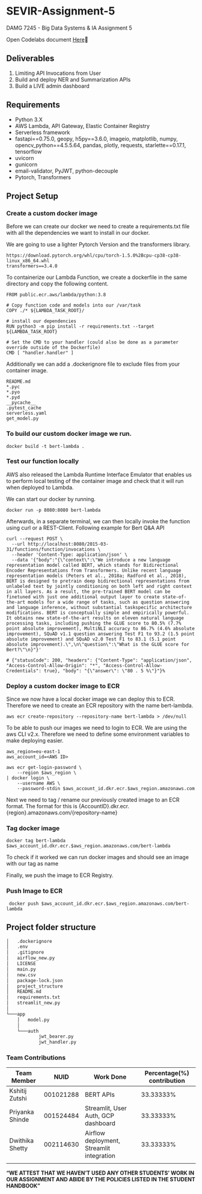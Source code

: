 # SEVIR-Assignment-5
DAMG 7245 - Big Data Systems &amp; IA Assignment 5 

Open Codelabs document [Here](https://codelabs-preview.appspot.com/?file_id=1zbc6fNJV5Msqiwyye3LPGtQclWHoE3v9ggmCOBst-d8#0):rocket:

## Deliverables

1.  Limiting API Invocations from User
2.  Build and deploy NER and Summarization APIs
3.  Build a LIVE admin dashboard

## Requirements

* Python 3.X
* AWS Lambda, API Gateway, Elastic Container Registry
* Serverless framework
* fastapi==0.75.0, geopy, h5py==3.6.0, imageio, matplotlib, numpy, opencv_python==4.5.5.64, pandas, plotly, requests, starlette==0.17.1, tensorflow
* uvicorn
* gunicorn
* email-validator, PyJWT, python-decouple
* Pytorch, Transformers

## Project Setup 

### Create a custom docker image

Before we can create our docker we need to create a requirements.txt file with all the dependencies we want to install in our docker.

We are going to use a lighter Pytorch Version and the transformers library.

```
https://download.pytorch.org/whl/cpu/torch-1.5.0%2Bcpu-cp38-cp38-linux_x86_64.whl
transformers==3.4.0
```

To containerize our Lambda Function, we create a dockerfile in the same directory and copy the following content.
```
FROM public.ecr.aws/lambda/python:3.8

# Copy function code and models into our /var/task
COPY ./* ${LAMBDA_TASK_ROOT}/

# install our dependencies
RUN python3 -m pip install -r requirements.txt --target ${LAMBDA_TASK_ROOT}

# Set the CMD to your handler (could also be done as a parameter override outside of the Dockerfile)
CMD [ "handler.handler" ]

```

Additionally we can add a .dockerignore file to exclude files from your container image.

```
README.md
*.pyc
*.pyo
*.pyd
__pycache__
.pytest_cache
serverless.yaml
get_model.py
```

### To build our custom docker image we run.

```
docker build -t bert-lambda .
```

### Test our function locally

AWS also released the Lambda Runtime Interface Emulator that enables us to perform local testing of the container image and check that it will run when deployed to Lambda.

We can start our docker by running.

```
docker run -p 8080:8080 bert-lambda
```

Afterwards, in a separate terminal, we can then locally invoke the function using curl or a REST-Client. Following example for Bert Q&A API

```
curl --request POST \
  --url http://localhost:8080/2015-03-31/functions/function/invocations \
  --header 'Content-Type: application/json' \
  --data '{"body":"{\"context\":\"We introduce a new language representation model called BERT, which stands for Bidirectional Encoder Representations from Transformers. Unlike recent language representation models (Peters et al., 2018a; Radford et al., 2018), BERT is designed to pretrain deep bidirectional representations from unlabeled text by jointly conditioning on both left and right context in all layers. As a result, the pre-trained BERT model can be finetuned with just one additional output layer to create state-of-the-art models for a wide range of tasks, such as question answering and language inference, without substantial taskspecific architecture modifications. BERT is conceptually simple and empirically powerful. It obtains new state-of-the-art results on eleven natural language processing tasks, including pushing the GLUE score to 80.5% (7.7% point absolute improvement), MultiNLI accuracy to 86.7% (4.6% absolute improvement), SQuAD v1.1 question answering Test F1 to 93.2 (1.5 point absolute improvement) and SQuAD v2.0 Test F1 to 83.1 (5.1 point absolute improvement).\",\n\"question\":\"What is the GLUE score for Bert?\"\n}"}'

# {"statusCode": 200, "headers": {"Content-Type": "application/json", "Access-Control-Allow-Origin": "*", "Access-Control-Allow-Credentials": true}, "body": "{\"answer\": \"80 . 5 %\"}"}%

```

### Deploy a custom docker image to ECR

Since we now have a local docker image we can deploy this to ECR. Therefore we need to create an ECR repository with the name bert-lambda.

```
aws ecr create-repository --repository-name bert-lambda > /dev/null
```

To be able to push our images we need to login to ECR. We are using the aws CLI v2.x. Therefore we need to define some environment variables to make deploying easier.

```
aws_region=eu-east-1
aws_account_id=<AWS ID>

aws ecr get-login-password \
    --region $aws_region \
| docker login \
    --username AWS \
    --password-stdin $aws_account_id.dkr.ecr.$aws_region.amazonaws.com
```

Next we need to tag / rename our previously created image to an ECR format. The format for this is {AccountID}.dkr.ecr.{region}.amazonaws.com/{repository-name}

### Tag docker image

```
docker tag bert-lambda $aws_account_id.dkr.ecr.$aws_region.amazonaws.com/bert-lambda

```

To check if it worked we can run docker images and should see an image with our tag as name

Finally, we push the image to ECR Registry.

### Push Image to ECR

```
 docker push $aws_account_id.dkr.ecr.$aws_region.amazonaws.com/bert-lambda
```

## Project folder structure

```bash
│   .dockerignore
│   .env
│   .gitignore
│   airflow_new.py
│   LICENSE
│   main.py
│   new.csv
│   package-lock.json
│   project_structure
│   README.md
│   requirements.txt
│   streamlit_new.py
│
└───app
    │   model.py
    │
    └───auth
            jwt_bearer.py
            jwt_handler.py
```

### Team Contributions

| Team Member     | NUID      | Work Done                                 | Percentage(%) contribution |
|-----------------|-----------|-------------------------------------------|----------------------------|
| Kshitij Zutshi  | 001021288 | BERT APIs                                 | 33.33333%                  |
| Priyanka Shinde | 001524484 | Streamlit, User Auth, GCP dashboard       | 33.33333%                  |
| Dwithika Shetty | 002114630 | Airflow deployment, Streamlit integration | 33.33333%                  |
|                 |           |                                           |                            |



**“WE ATTEST THAT WE HAVEN’T USED ANY OTHER STUDENTS’ WORK IN OUR ASSIGNMENT AND ABIDE BY THE POLICIES LISTED IN THE STUDENT HANDBOOK”**
